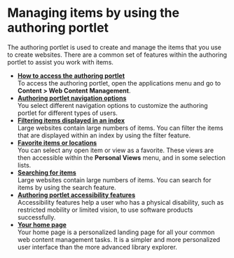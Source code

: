 # Managing items by using the authoring portlet


The authoring portlet is used to create and manage the items that you use to create websites. There are a common set of features within the authoring portlet to assist you work with items.

-   **[How to access the authoring portlet](wcm_authoring_accessing.md)**  
To access the authoring portlet, open the applications menu and go to **Content > Web Content Management**.
-   **[Authoring portlet navigation options](wcm_authoring_views.md)**  
You select different navigation options to customize the authoring portlet for different types of users.
-   **[Filtering items displayed in an index](wcm_dev_using_filter.md)**  
Large websites contain large numbers of items. You can filter the items that are displayed within an index by using the filter feature.
-   **[Favorite items or locations](wcm_favourites.md)**  
You can select any open item or view as a favorite. These views are then accessible within the **Personal Views** menu, and in some selection lists.
-   **[Searching for items](wcm_dev_using_search.md)**  
Large websites contain large numbers of items. You can search for items by using the search feature.
-   **[Authoring portlet accessibility features](wcm_overview_accessibility.md)**  
Accessibility features help a user who has a physical disability, such as restricted mobility or limited vision, to use software products successfully.
-   **[Your home page](wcm_help_home_page.md)**  
Your home page is a personalized landing page for all your common web content management tasks. It is a simpler and more personalized user interface than the more advanced library explorer.

